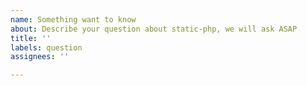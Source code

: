 ```yaml
---
name: Something want to know
about: Describe your question about static-php, we will ask ASAP
title: ''
labels: question
assignees: ''

---
```



